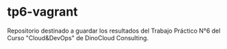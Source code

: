 # tp6-vagrant

Repositorio destinado a guardar los resultados del Trabajo Práctico N°6 del Curso "Cloud&DevOps" de DinoCloud Consulting.
